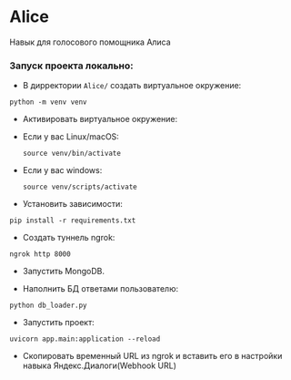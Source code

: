 # Alice
Навык для голосового помощника Алиса


### Запуск проекта локально:

- В дирректории `Alice/` создать виртуальное окружение:

`python -m venv venv`

- Активировать виртуальное окружение:

* Если у вас Linux/macOS:

    ```
    source venv/bin/activate
    ```

* Если у вас windows:

    ```
    source venv/scripts/activate
    ```

- Установить зависимости:
```
pip install -r requirements.txt
```

- Создать туннель ngrok:
```
ngrok http 8000
```
- Запустить MongoDB.

- Наполнить БД ответами пользователю:
```
python db_loader.py
```

- Запустить проект:
```
uvicorn app.main:application --reload
```
- Скопировать временный URL из ngrok и вставить его в настройки навыка Яндекс.Диалоги(Webhook URL)
```

